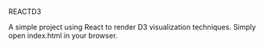 REACTD3

A simple project using React to render D3 visualization techniques. Simply open index.html in your browser.

